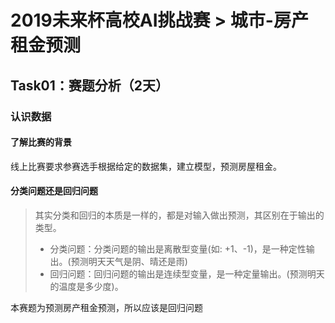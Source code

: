# 2019未来杯高校AI挑战赛 > 城市-房产租金预测
## Task01：赛题分析（2天）
### 认识数据
#### 了解比赛的背景
线上比赛要求参赛选手根据给定的数据集，建立模型，预测房屋租金。
#### 分类问题还是回归问题
> 其实分类和回归的本质是一样的，都是对输入做出预测，其区别在于输出的类型。
> * 分类问题：分类问题的输出是离散型变量(如: +1、-1)，是一种定性输出。(预测明天天气是阴、晴还是雨) 
> * 回归问题：回归问题的输出是连续型变量，是一种定量输出。(预测明天的温度是多少度)。

本赛题为预测房产租金预测，所以应该是回归问题
